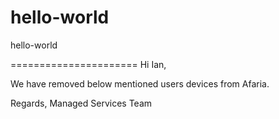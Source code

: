 # hello-world
hello-world

======================
Hi Ian,
 
We have removed  below mentioned users devices from Afaria.
 
Regards,
Managed Services Team

